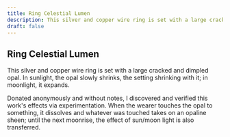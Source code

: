 ```yaml
---
title: Ring Celestial Lumen
description: This silver and copper wire ring is set with a large cracked and dimpled opal. In sunlight, the opal slowly shrinks, the setting shrinking with it; in moonlight, it expands....
draft: false
---
```


## Ring Celestial Lumen

This silver and copper wire ring is set with a large cracked and dimpled opal. In sunlight, the opal slowly shrinks, the setting shrinking with it; in moonlight, it expands.

Donated anonymously and without notes, I discovered and verified this work's effects via experimentation. When the wearer touches the opal to something, it dissolves and whatever was touched takes on an opaline sheen; until the next moonrise, the effect of sun/moon light is also transferred.
